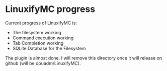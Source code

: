 # LinuxifyMC progress
Current progress of LinuxifyMC is:
- The filesystem working
- Command execution working
- Tab Completion working
- SQLite Database for the Filesystem

The plugin is almost done. I will remove this directory once it will release on github (will be opuadm/LinuxifyMC).
